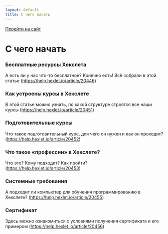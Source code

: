 ```yaml
---
layout: default
title: С чего начать
---
```


[Перейти на сайт](https://ru.hexlet.io)

# С чего начать

### Бесплатные ресурсы Хекслета

А есть ли у нас что-то бесплатное? Конечно есть! Всё собрали в этой статье (https://help.hexlet.io/article/20446)

### Как устроены курсы в Хекслете

В этой статье можно узнать, по какой структуре строятся все наши курсы (https://help.hexlet.io/article/20451)

### Подготовительные курсы

Что такое подготовительный курс, для чего он нужен и как он проходит? (https://help.hexlet.io/article/20452)

### Что такое «профессии» в Хекслете?

Что это? Кому подходит? Как пройти? (https://help.hexlet.io/article/20453)

### Системные требования

А подходит ли компьютер для обучения программированию в Хекслете? (https://help.hexlet.io/article/20455)

### Сертификат

Здесь можно ознакомиться с условиями получения сертификата и его примером (https://help.hexlet.io/article/20456)
